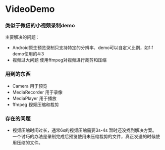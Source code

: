 # VideoDemo
### 类似于微信的小视频录制demo
主要解决的问题：
 - Android原生预览录制只支持特定的分辨率，demo可以自定义比例，如1:1 demo使用的4:3
 - 视频过大问题 使用ffmpeg对视频进行裁剪和压缩

### 用到的东西
 - Camera 用于预览
 - MediaRecorder 用于录像
 - MediaPlayer 用于播放
 - ffmpeg 视频压缩和裁剪
 
### 存在的问题
 - 视频压缩时间过长，通常6s的视频压缩需要3s-4s 暂时还没找到解决方案。 一个讨巧的办法是录制完成后预览使用未压缩裁剪的文件，真正发送的时候使用压缩的文件。
